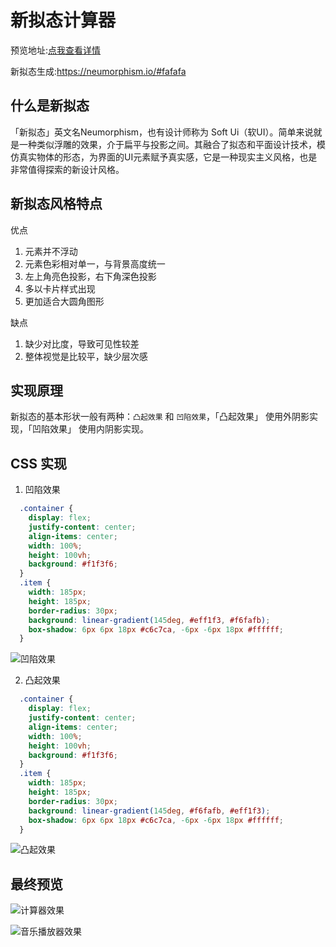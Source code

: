 # 新拟态计算器 

预览地址:<a href='http://175.24.198.84:5001/' target='_blank' rel="noopener">点我查看详情</a>

新拟态生成:<https://neumorphism.io/#fafafa>

## 什么是新拟态
「新拟态」英文名Neumorphism，也有设计师称为 Soft Ui（软UI）。简单来说就是一种类似浮雕的效果，介于扁平与投影之间。其融合了拟态和平面设计技术，模仿真实物体的形态，为界面的UI元素赋予真实感，它是一种现实主义风格，也是非常值得探索的新设计风格。

## 新拟态风格特点
优点

1. 元素并不浮动
2. 元素色彩相对单一，与背景高度统一
3. 左上角亮色投影，右下角深色投影
4. 多以卡片样式出现
5. 更加适合大圆角图形

缺点

1. 缺少对比度，导致可见性较差
2. 整体视觉是比较平，缺少层次感

## 实现原理

新拟态的基本形状一般有两种：`凸起效果` 和 `凹陷效果`，「凸起效果」 使用外阴影实现，「凹陷效果」 使用内阴影实现。

## CSS 实现
   1. 凹陷效果
``` css
  .container {
    display: flex;
    justify-content: center;
    align-items: center;
    width: 100%;
    height: 100vh;
    background: #f1f3f6;
  }
  .item {
    width: 185px;
    height: 185px;
    border-radius: 30px;
    background: linear-gradient(145deg, #eff1f3, #f6fafb);
    box-shadow: 6px 6px 18px #c6c7ca, -6px -6px 18px #ffffff;
  }
```
![凹陷效果](https://wordpress-1301688670.cos.ap-shanghai.myqcloud.com/img/vue3-calculator/ao.png)

   2. 凸起效果

``` css
  .container {
    display: flex;
    justify-content: center;
    align-items: center;
    width: 100%;
    height: 100vh;
    background: #f1f3f6;
  }
  .item {
    width: 185px;
    height: 185px;
    border-radius: 30px;
    background: linear-gradient(145deg, #f6fafb, #eff1f3);
    box-shadow: 6px 6px 18px #c6c7ca, -6px -6px 18px #ffffff;
  }
```

![凸起效果](https://wordpress-1301688670.cos.ap-shanghai.myqcloud.com/img/vue3-calculator/tu.png)

## 最终预览

![计算器效果](https://wordpress-1301688670.cos.ap-shanghai.myqcloud.com/img/vue3-calculator/home.png)

![音乐播放器效果](https://wordpress-1301688670.cos.ap-shanghai.myqcloud.com/img/vue3-calculator/music-player.png)

